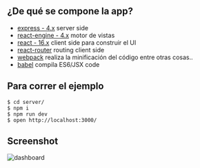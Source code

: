 
## ¿De qué se compone la app?
* [express - 4.x](https://github.com/strongloop/express) server side
* [react-engine - 4.x](https://github.com/paypal/react-engine) motor de vistas
* [react - 16.x](https://github.com/facebook/react) client side para construir el UI
* [react-router](https://github.com/rackt/react-router) routing client side
* [webpack](https://github.com/webpack/webpack) realiza la minificación del código entre otras cosas..
* [babel](https://github.com/babel/babel) compila ES6/JSX code


## Para correr el ejemplo
```shell
$ cd server/
$ npm i
$ npm run dev
$ open http://localhost:3000/
```
## Screenshot

![dashboard](https://github.com/ns4lin4s/mercadolibre/blob/master/screenshot/demo.gif)
